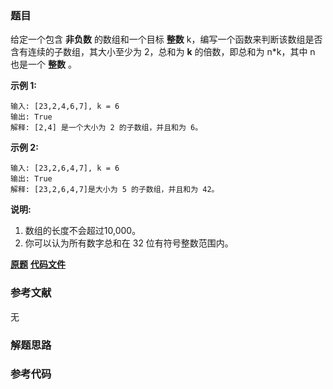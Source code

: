 ### 题目
给定一个包含 **非负数** 的数组和一个目标 **整数**  k，编写一个函数来判断该数组是否含有连续的子数组，其大小至少为 2，总和为 **k**
的倍数，即总和为 n*k，其中 n 也是一个 **整数** 。

**示例 1:**

    
    
    输入: [23,2,4,6,7], k = 6
    输出: True
    解释: [2,4] 是一个大小为 2 的子数组，并且和为 6。
    

**示例 2:**

    
    
    输入: [23,2,6,4,7], k = 6
    输出: True
    解释: [23,2,6,4,7]是大小为 5 的子数组，并且和为 42。
    

**说明:**

  1. 数组的长度不会超过10,000。
  2. 你可以认为所有数字总和在 32 位有符号整数范围内。

 **[原题](https://leetcode-cn.com/problems/continuous-subarray-sum/)**    **[代码文件]()**


### 参考文献
无

### 解题思路




### 参考代码

```go


```




